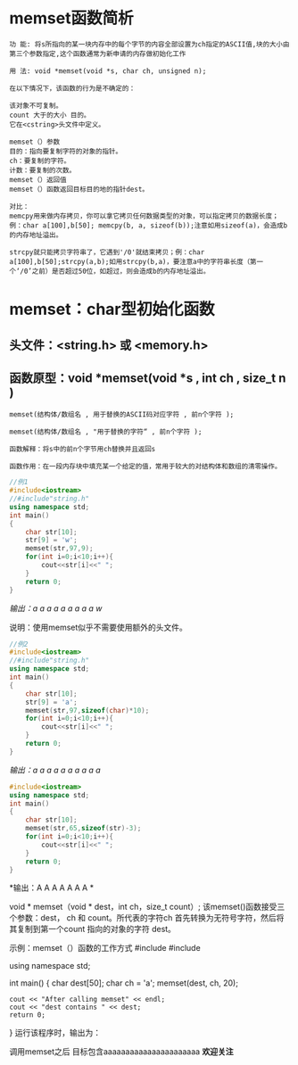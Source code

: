 <!--
 * @Author: Anxjing.AI
 * @Date: 2020-07-21 21:02:38
 * @LastEditTime: 2020-08-02 11:15:25
 * @LastEditors: Anajing.AI
 * @Description: 
 * @FilePath: \Anxjing.AI\JingNotebook\C++Coding\C++基础-memset简析.md
 * @THIS FILE IS PART OF Anxjing.AI PROJECT
--> 
# memset函数简析
```
功 能: 将s所指向的某一块内存中的每个字节的内容全部设置为ch指定的ASCII值,块的大小由第三个参数指定,这个函数通常为新申请的内存做初始化工作

用 法: void *memset(void *s, char ch, unsigned n);

在以下情况下，该函数的行为是不确定的：

该对象不可复制。
count 大于的大小 目的。
它在<cstring>头文件中定义。

memset（）参数
目的：指向要复制字符的对象的指针。
ch：要复制的字符。
计数：要复制的次数。
memset（）返回值
memset（）函数返回目标目的地的指针dest。

对比：
memcpy用来做内存拷贝，你可以拿它拷贝任何数据类型的对象，可以指定拷贝的数据长度；例：char a[100],b[50]; memcpy(b, a, sizeof(b));注意如用sizeof(a)，会造成b的内存地址溢出。

strcpy就只能拷贝字符串了，它遇到'/0'就结束拷贝；例：char a[100],b[50];strcpy(a,b);如用strcpy(b,a)，要注意a中的字符串长度（第一个‘/0’之前）是否超过50位，如超过，则会造成b的内存地址溢出。
```


# memset：char型初始化函数

## 头文件：<string.h> 或 <memory.h>

## 函数原型：void *memset(void *s , int ch , size_t  n )

```
memset(结构体/数组名 , 用于替换的ASCII码对应字符 , 前n个字符 );

memset(结构体/数组名 , "用于替换的字符“ , 前n个字符 );

函数解释：将s中的前n个字节用ch替换并且返回s

函数作用：在一段内存块中填充某一个给定的值，常用于较大的对结构体和数组的清零操作。
```

```C++
//例1
#include<iostream>
//#include"string.h"
using namespace std;
int main()
{
    char str[10];
    str[9] = 'w';
    memset(str,97,9);
    for(int i=0;i<10;i++){
        cout<<str[i]<<" ";
    }
    return 0;
} 
```
*输出：a a a a a a a a a w*

说明：使用memset似乎不需要使用额外的头文件。

```C++
//例2
#include<iostream>
//#include"string.h"
using namespace std;
int main()
{
    char str[10];
    str[9] = 'a';
    memset(str,97,sizeof(char)*10);
    for(int i=0;i<10;i++){
        cout<<str[i]<<" ";
    }
    return 0;
} 
```
*输出：a a a a a a a a a a*

 

```C++
#include<iostream>
using namespace std;
int main()
{
    char str[10];
    memset(str,65,sizeof(str)-3);
    for(int i=0;i<10;i++){
        cout<<str[i]<<" ";
    } 
    return 0;
}
```
*输出：A A A A A A A *



void * memset（void * dest，int ch，size_t count）;
该memset()函数接受三个参数：dest， ch 和 count。所代表的字符ch 首先转换为无符号字符，然后将其复制到第一个count 指向的对象的字符 dest。


示例：memset（）函数的工作方式
#include <cstring>
#include <iostream>

using namespace std;

int main()
{
    char dest[50];
    char ch = 'a';
    memset(dest, ch, 20);

    cout << "After calling memset" << endl;
    cout << "dest contains " << dest; 
    return 0;
}
运行该程序时，输出为：

调用memset之后
目标包含aaaaaaaaaaaaaaaaaaaaaa
**欢迎关注**